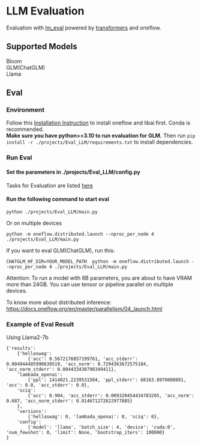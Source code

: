 # LLM Evaluation

Evaluation with [lm_eval](https://github.com/EleutherAI/lm-evaluation-harness/) powered by [transformers](https://github.com/huggingface/transformers) and oneflow.

## Supported Models

Bloom  
GLM(ChatGLM)  
Llama  

## Eval

### Environment

Follow this [Installation Instruction](https://libai.readthedocs.io/en/latest/tutorials/get_started/Installation.html) to install oneflow and libai first. Conda is recommended.  
**Make sure you have python>=3.10 to run evaluation for GLM.**
Then run ```pip install -r ./projects/Eval_LLM/requirements.txt``` to install dependencies.

### Run Eval

#### Set the parameters in ./projects/Eval_LLM/config.py

Tasks for Evaluation are listed [here](https://github.com/EleutherAI/lm-evaluation-harness/tree/v0.3.0/lm_eval/tasks)

#### Run the following command to start eval
```
python ./projects/Eval_LLM/main.py
```
Or on multiple devices
```
python -m oneflow.distributed.launch --nproc_per_node 4 ./projects/Eval_LLM/main.py
```

If you want to eval GLM(ChatGLM), run this:
```
CHATGLM_HF_DIR=YOUR_MODEL_PATH  python -m oneflow.distributed.launch --nproc_per_node 4 ./projects/Eval_LLM/main.py
```

Attention: To run a model with 6B parameters, you are about to have VRAM more than 24GB. You can use tensor or pipeline parallel on multiple devices.

To know more about distributed inference: https://docs.oneflow.org/en/master/parallelism/04_launch.html

### Example of Eval Result
Using Llama2-7b
```
{'results': 
    {'hellaswag': 
        {'acc': 0.5672176857199761, 'acc_stderr': 0.004944485990639519, 'acc_norm': 0.7294363672575184, 'acc_norm_stderr': 0.004433430790349411}, 
    'lambada_openai': 
        {'ppl': 1414021.2239531504, 'ppl_stderr': 68163.8970088081, 'acc': 0.0, 'acc_stderr': 0.0}, 
    'sciq': 
        {'acc': 0.904, 'acc_stderr': 0.009320454434783205, 'acc_norm': 0.687, 'acc_norm_stderr': 0.014671272822977885}
    },
    'versions': 
        {'hellaswag': 0, 'lambada_openai': 0, 'sciq': 0}, 
    'config': 
        {'model': 'llama', 'batch_size': 4, 'device': 'cuda:0', 'num_fewshot': 0, 'limit': None, 'bootstrap_iters': 100000}
}
```
